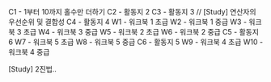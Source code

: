 C1 - 1부터 10까지 홀수만 더하기
C2 - 활동지 2
C3 - 활동지 3 // [Study] 연산자의 우선순위 및 결합성
C4 - 활동지 4
W1 - 워크북 1 초급
W2 - 워크북 1 중급
W3 - 워크북 3 초급
W4 - 워크북 3 중급
W5 - 워크북 2 초급
W6 - 워크북 2 중급
C5 - 활동지 6
W7 - 워크북 5 초급
W8 - 워크북 5 중급
C6 - 활동지 5
W9 - 워크북 4 초급
W10 - 워크북 4 중급

[Study] 2진법..